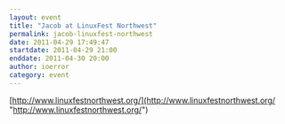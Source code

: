 ```yaml
---
layout: event
title: "Jacob at LinuxFest Northwest"
permalink: jacob-linuxfest-northwest
date: 2011-04-29 17:49:47
startdate: 2011-04-29 21:00
enddate: 2011-04-30 20:00
author: ioerror
category: event
---
```


[http://www.linuxfestnorthwest.org/](http://www.linuxfestnorthwest.org/ "http://www.linuxfestnorthwest.org/")
